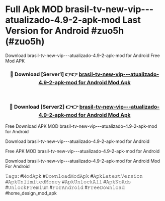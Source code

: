 # Full Apk MOD brasil-tv-new-vip---atualizado-4.9-2-apk-mod Last Version for Android #zuo5h (#zuo5h)
Download brasil-tv-new-vip---atualizado-4.9-2-apk-mod for Android Free Mod APK

<div align="center">
<h3>🔴 Download [Server1] 👉👉 <a href="https://app.mediaupload.pro?title=brasil-tv-new-vip---atualizado-4.9-2-apk-mod&ref=15F">brasil-tv-new-vip---atualizado-4.9-2-apk-mod for Android Mod Apk</a></h3><br>

<h3>🔴 Download [Server2] 👉👉 <a href="https://app.mediaupload.pro?title=brasil-tv-new-vip---atualizado-4.9-2-apk-mod&ref=15F">brasil-tv-new-vip---atualizado-4.9-2-apk-mod for Android Mod Apk</a></h3>
</div>


Free Download APK MOD brasil-tv-new-vip---atualizado-4.9-2-apk-mod for Android

Download brasil-tv-new-vip---atualizado-4.9-2-apk-mod for Android 

Free APK MOD brasil-tv-new-vip---atualizado-4.9-2-apk-mod for Android 

Download brasil-tv-new-vip---atualizado-4.9-2-apk-mod for Android Mod For Android

𝚃𝚊𝚐𝚜: #𝙼𝚘𝚍𝙰𝚙𝚔 #𝙳𝚘𝚠𝚗𝚕𝚘𝚊𝚍𝙼𝚘𝚍𝙰𝚙𝚔 #𝙰𝚙𝚔𝙻𝚊𝚝𝚎𝚜𝚝𝚅𝚎𝚛𝚜𝚒𝚘𝚗 #𝙰𝚙𝚔𝚄𝚗𝚕𝚒𝚖𝚒𝚝𝚎𝚍𝙼𝚘𝚗𝚎𝚢 #𝙰𝚙𝚔𝚄𝚗𝚕𝚘𝚌𝚔𝙰𝚕𝚕 #𝙰𝚙𝚔𝙽𝚘𝙰𝚍𝚜 #𝚄𝚗𝚕𝚘𝚌𝚔𝙿𝚛𝚎𝚖𝚒𝚞𝚖 #𝙵𝚘𝚛𝙰𝚗𝚍𝚛𝚘𝚒𝚍 #𝙵𝚛𝚎𝚎𝙳𝚘𝚠𝚗𝚕𝚘𝚊𝚍 #home_design_mod_apk